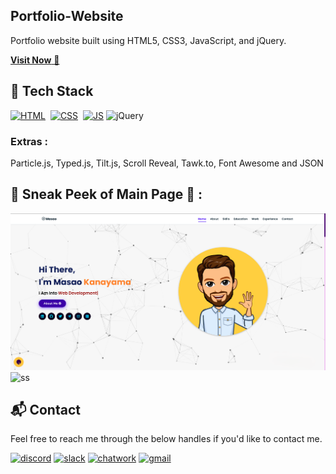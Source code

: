 ## Portfolio-Website
Portfolio website built using HTML5, CSS3, JavaScript, and jQuery.

<a href="https://masao-portfolio.vercel.app/" target="_blank">**Visit Now** 🚀</a>


## 📌 Tech Stack
[![HTML](https://img.shields.io/badge/html5%20-%23E34F26.svg?&style=for-the-badge&logo=html5&logoColor=white)](https://github.com/000jerry000/Portfolio-Website/search?l=html)&nbsp;
[![CSS](https://img.shields.io/badge/css3%20-%231572B6.svg?&style=for-the-badge&logo=css3&logoColor=white)](https://github.com/000jerry000/Portfolio-Website/search?l=css)&nbsp;
[![JS](https://img.shields.io/badge/javascript%20-%23323330.svg?&style=for-the-badge&logo=javascript&logoColor=%23F7DF1E)](https://github.com/000jerry000/Portfolio-Website/search?l=javascript)
<img alt="jQuery" src="https://img.shields.io/badge/jquery-%230769AD.svg?style=for-the-badge&logo=jquery&logoColor=white"/>

### Extras : 
Particle.js, Typed.js, Tilt.js, Scroll Reveal, Tawk.to, Font Awesome and JSON

## 📌 Sneak Peek of Main Page 🙈 :
![mockup720](https://github.com/000Jerry000/portfolio/blob/main/assets/images/projects/portfolio1.png)
![ss](https://user-images.githubusercontent.com/64949957/159113640-d92665a8-f614-42b3-8456-66b97fc2e651.png)


<h2>📬 Contact</h2>

Feel free to reach me through the below handles if you'd like to contact me.

[![discord](https://img.shields.io/badge/discord-6854eb?style=for-the-badge&logo=discord&logoColor=white)](https://discord.gg/SpCY5Tvy)
[![slack](https://img.shields.io/badge/slack-521e4e?style=for-the-badge&logo=slack&logoColor=white)](https://jerry-2qp9506.slack.com/archives/C08QNMUKU6S)
[![chatwork](https://img.shields.io/badge/chatwork-131f2e?style=for-the-badge&logo=chatwork&logoColor=white)](https://www.chatwork.com/Web_coding)
[![gmail](https://img.shields.io/badge/gmail-bfe5fd?style=for-the-badge&logo=gmail&logoColor=f44a3c)](https://mail.google.com/mail/u/0/?ogbl#search/in%3Asent+whitewolf961024%40gmail.com)
